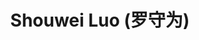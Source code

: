 ---
layout: profile
title: Shouwei Luo (罗守为)
description:   
img: assets/img/shouwei_luo.jpg
redirect:
year: 2022
category: PhD Students
email: lsw642878280@sjtu.edu.cn
---